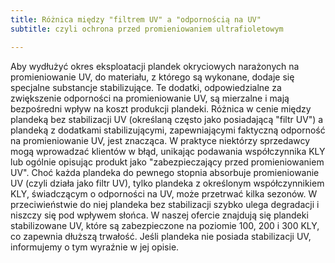 ```yaml
---
title: Różnica między "filtrem UV" a "odpornością na UV"
subtitle: czyli ochrona przed promieniowaniem ultrafioletowym

---
```



Aby wydłużyć okres eksploatacji plandek okryciowych narażonych na promieniowanie UV, do materiału, z którego są wykonane, dodaje się specjalne substancje stabilizujące. Te dodatki, odpowiedzialne za zwiększenie odporności na promieniowanie UV, są mierzalne i mają bezpośredni wpływ na koszt produkcji plandeki.
Różnica w cenie między plandeką bez stabilizacji UV (określaną często jako posiadającą "filtr UV") a plandeką z dodatkami stabilizującymi, zapewniającymi faktyczną odporność na promieniowanie UV, jest znacząca. W praktyce niektórzy sprzedawcy mogą wprowadzać klientów w błąd, unikając podawania współczynnika KLY lub ogólnie opisując produkt jako "zabezpieczający przed promieniowaniem UV". Choć każda plandeka do pewnego stopnia absorbuje promieniowanie UV (czyli działa jako filtr UV), tylko plandeka z określonym współczynnikiem KLY, świadczącym o odporności na UV, może przetrwać kilka sezonów. W przeciwieństwie do niej plandeka bez stabilizacji szybko ulega degradacji i niszczy się pod wpływem słońca.
W naszej ofercie znajdują się plandeki stabilizowane UV, które są zabezpieczone na poziomie 100, 200 i 300 KLY, co zapewnia dłuższą trwałość. Jeśli plandeka nie posiada stabilizacji UV, informujemy o tym wyraźnie w jej opisie.
